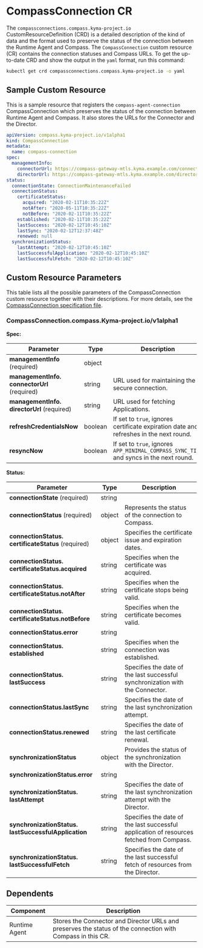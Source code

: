 # CompassConnection CR

The `compassconnections.compass.kyma-project.io` CustomResourceDefinition (CRD)
is a detailed description of the kind of data and the format used to preserve
the status of the connection between the Runtime Agent and Compass.
The `CompassConnection` custom resource (CR) contains the connection statuses and Compass URLs.
To get the up-to-date CRD and show the output in the `yaml` format, run this command:

```bash
kubectl get crd compassconnections.compass.kyma-project.io -o yaml
```

## Sample Custom Resource

This is a sample resource that registers the `compass-agent-connection` CompassConnection
which preserves the status of the connection between Runtime Agent and Compass.
It also stores the URLs for the Connector and the Director.

```yaml
apiVersion: compass.kyma-project.io/v1alpha1
kind: CompassConnection
metadata:
  name: compass-connection
spec:
  managementInfo:
    connectorUrl: https://compass-gateway-mtls.kyma.example.com/connector/graphql
    directorUrl: https://compass-gateway-mtls.kyma.example.com/director/graphql
status:
  connectionState: ConnectionMaintenanceFailed
  connectionStatus:
    certificateStatus:
      acquired: "2020-02-11T10:35:22Z"
      notAfter: "2020-05-11T10:35:22Z"
      notBefore: "2020-02-11T10:35:22Z"
    established: "2020-02-11T10:35:22Z"
    lastSuccess: "2020-02-12T10:45:10Z"
    lastSync: "2020-02-12T12:37:48Z"
    renewed: null
  synchronizationStatus:
    lastAttempt: "2020-02-12T10:45:10Z"
    lastSuccessfulApplication: "2020-02-12T10:45:10Z"
    lastSuccessfulFetch: "2020-02-12T10:45:10Z"
```

## Custom Resource Parameters

This table lists all the possible parameters of the CompassConnection custom resource together with their descriptions. For more details, see the [CompassConnection specification file](../../../installation/resources/crds/compass-runtime-agent/compass-connection.crd.yaml).

<!-- The table below was generated automatically -->
<!-- Some special tags (html comments) are at the end of lines due to markdown requirements. -->
<!-- The content between "TABLE-START" and "TABLE-END" will be replaced -->

<!-- TABLE-START -->
### CompassConnection.compass.Kyma-project.io/v1alpha1

**Spec:**

| Parameter | Type | Description |
| ---- | ----------- | ---- |
| **managementInfo** (required) | object |  |
| **managementInfo.&#x200b;connectorUrl** (required) | string | URL used for maintaining the secure connection. |
| **managementInfo.&#x200b;directorUrl** (required) | string | URL used for fetching Applications. |
| **refreshCredentialsNow**  | boolean | If set to `true`, ignores certificate expiration date and refreshes in the next round. |
| **resyncNow**  | boolean | If set to `true`, ignores `APP_MINIMAL_COMPASS_SYNC_TIME` and syncs in the next round. |

**Status:**

| Parameter | Type | Description |
| ---- | ----------- | ---- |
| **connectionState** (required) | string |  |
| **connectionStatus** (required) | object | Represents the status of the connection to Compass. |
| **connectionStatus.&#x200b;certificateStatus** (required) | object | Specifies the certificate issue and expiration dates. |
| **connectionStatus.&#x200b;certificateStatus.&#x200b;acquired**  | string | Specifies when the certificate was acquired. |
| **connectionStatus.&#x200b;certificateStatus.&#x200b;notAfter**  | string | Specifies when the certificate stops being valid. |
| **connectionStatus.&#x200b;certificateStatus.&#x200b;notBefore**  | string | Specifies when the certificate becomes valid. |
| **connectionStatus.&#x200b;error**  | string |  |
| **connectionStatus.&#x200b;established**  | string | Specifies when the connection was established. |
| **connectionStatus.&#x200b;lastSuccess**  | string | Specifies the date of the last successful synchronization with the Connector. |
| **connectionStatus.&#x200b;lastSync**  | string | Specifies the date of the last synchronization attempt. |
| **connectionStatus.&#x200b;renewed**  | string | Specifies the date of the last certificate renewal. |
| **synchronizationStatus**  | object | Provides the status of the synchronization with the Director. |
| **synchronizationStatus.&#x200b;error**  | string |  |
| **synchronizationStatus.&#x200b;lastAttempt**  | string | Specifies the date of the last synchronization attempt with the Director. |
| **synchronizationStatus.&#x200b;lastSuccessfulApplication**  | string | Specifies the date of the last successful application of resources fetched from Compass. |
| **synchronizationStatus.&#x200b;lastSuccessfulFetch**  | string | Specifies the date of the last successful fetch of resources from the Director. |

<!-- TABLE-END -->

## Dependents

| **Component** | **Description**                                                                                            |
|---------------|------------------------------------------------------------------------------------------------------------|
| Runtime Agent | Stores the Connector and Director URLs and preserves the status of the connection with Compass in this CR. |
